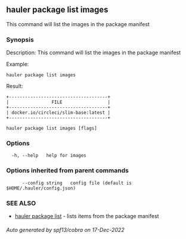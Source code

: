 ## hauler package list images

This command will list the images in the package manifest

### Synopsis


Description:
This command will list the images in the package manifest

Example:
```
hauler package list images
```
Result:
```
+-------------------------------------+
|                FILE                 |
+-------------------------------------+
| docker.io/circleci/slim-base:latest |
+-------------------------------------+
```
		

```
hauler package list images [flags]
```

### Options

```
  -h, --help   help for images
```

### Options inherited from parent commands

```
      --config string   config file (default is $HOME/.hauler/config.json)
```

### SEE ALSO

* [hauler package list](hauler_package_list.md)	 - lists items from the package manifest

###### Auto generated by spf13/cobra on 17-Dec-2022
